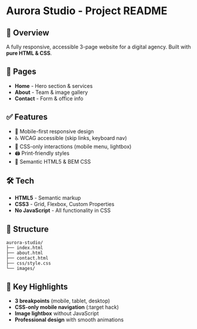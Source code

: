 # Aurora Studio - Project README

## 🚀 Overview
A fully responsive, accessible 3-page website for a digital agency. Built with **pure HTML & CSS**.

## 📄 Pages
- **Home** - Hero section & services
- **About** - Team & image gallery  
- **Contact** - Form & office info

## ✅ Features
- 📱 Mobile-first responsive design
- ♿ WCAG accessible (skip links, keyboard nav)
- 🎨 CSS-only interactions (mobile menu, lightbox)
- 🖨️ Print-friendly styles
- 🎯 Semantic HTML5 & BEM CSS

## 🛠 Tech
- **HTML5** - Semantic markup
- **CSS3** - Grid, Flexbox, Custom Properties
- **No JavaScript** - All functionality in CSS

## 📁 Structure
```
aurora-studio/
├── index.html
├── about.html  
├── contact.html
├── css/style.css
└── images/
```
## 🎯 Key Highlights
- **3 breakpoints** (mobile, tablet, desktop)
- **CSS-only mobile navigation** (:target hack)
- **Image lightbox** without JavaScript
- **Professional design** with smooth animations

